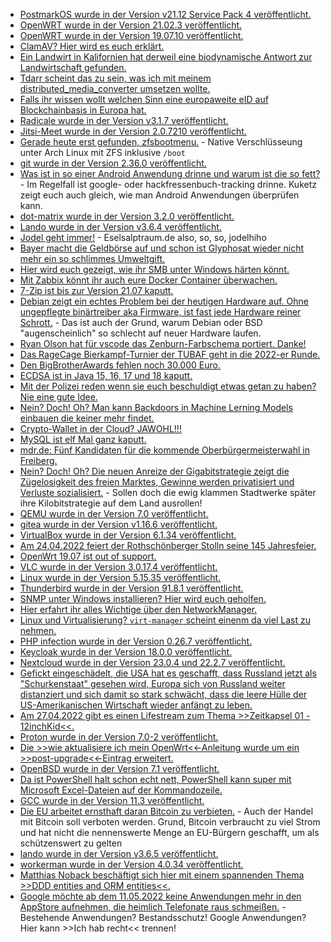* [PostmarkOS wurde in der Version v21.12 Service Pack 4 veröffentlicht.](https://postmarketos.org/blog/2022/04/18/v21.12.4-release/)
* [OpenWRT wurde in der Version 21.02.3 veröffentlicht.](https://openwrt.org/releases/21.02.3?rev=1650218589&do=diff)
* [OpenWRT wurde in der Version 19.07.10 veröffentlicht.](https://openwrt.org/releases/19.07.10?rev=1650218555&do=diff)
* [ClamAV? Hier wird es euch erklärt.](https://www.putorius.net/install-configure-and-scan-for-viruses-on-linux-with-clamav.html)
* [Ein Landwirt in Kalifornien hat derweil eine biodynamische Antwort zur Landwirtschaft gefunden.](https://netzfrauen.org/2022/04/17/climatechange-19/)
* [Tdarr scheint das zu sein, was ich mit meinem distributed_media_converter umsetzen wollte.](https://tdarr.io/)
* [Falls ihr wissen wollt welchen Sinn eine europaweite eID auf Blockchainbasis in Europa hat.](https://blog.fefe.de/?ts=9ca31a23)
* [Radicale wurde in der Version v3.1.7 veröffentlicht.](https://github.com/Kozea/Radicale/releases/tag/v3.1.7)
* [Jitsi-Meet wurde in der Version 2.0.7210 veröffentlicht.](https://github.com/jitsi/jitsi-meet/releases/tag/stable/jitsi-meet_7210)
* [Gerade heute erst gefunden, zfsbootmenu.](https://zfsbootmenu.org/) - Native Verschlüsseung unter Arch Linux mit ZFS inklusive `/boot`
* [git wurde in der Version 2.36.0 veröffentlicht.](https://lwn.net/Articles/891733/)
* [Was ist in so einer Android Anwendung drinne und warum ist die so fett?](https://www.kuketz-blog.de/android-apps-auf-dem-seziertisch-was-ist-drin/) - Im Regelfall ist google- oder hackfressenbuch-tracking drinne. Kuketz zeigt euch auch gleich, wie man Android Anwendungen überprüfen kann.
* [dot-matrix wurde in der Version 3.2.0 veröffentlicht.](https://github.com/lainsce/dot-matrix/releases/tag/3.2.0)
* [Lando wurde in der Version v3.6.4 veröffentlicht.](https://github.com/lando/lando/releases/tag/v3.6.4)
* [Jodel geht immer!](https://tuxproject.de/blog/2022/04/berlin-2022/) - Eselsalptraum.de also, so, so, jodelhiho
* [Bayer macht die Geldbörse auf und schon ist Glyphosat wieder nicht mehr ein so schlimmes Umweltgift.](https://netzfrauen.org/2022/04/19/dairy-6/)
* [Hier wird euch gezeigt, wie ihr SMB unter Windows härten könnt.](https://4sysops.com/archives/the-smb-protocol-all-you-need-to-know/)
* [Mit Zabbix könnt ihr auch eure Docker Container überwachen.](https://blog.zabbix.com/docker-container-monitoring-with-zabbix/20175/)
* [7-Zip ist bis zur Version 21.07 kaputt.](https://www.borncity.com/blog/2022/04/19/7-zip-schwachstelle-cve-2022-29072-ermglicht-systemprivilegien/)
* [Debian zeigt ein echtes Problem bei der heutigen Hardware auf. Ohne ungepflegte binärtreiber aka Firmware, ist fast jede Hardware reiner Schrott.](https://www.phoronix.com/scan.php?page=news_item&px=Debian-Considering-Firmware) - Das ist auch der Grund, warum Debian oder BSD "augenscheinlich" so schlecht auf neuer Hardware laufen.
* [Ryan Olson hat für vscode das Zenburn-Farbschema portiert. Danke!](https://github.com/ryanolsonx/vscode-zenburn-theme)
* [Das RageCage Bierkampf-Turnier der TUBAF geht in die 2022-er Runde.](https://linktr.ee/bk_ragecage)
* [Den BigBrotherAwards fehlen noch 30.000 Euro.](https://aktion.digitalcourage.de/spenden-bba)
* [ECDSA ist in Java 15, 16, 17 und 18 kaputt.](https://neilmadden.blog/2022/04/19/psychic-signatures-in-java/)
* [Mit der Polizei reden wenn sie euch beschuldigt etwas getan zu haben? Nie eine gute Idee.](https://blog.fefe.de/?ts=9ca07dfa)
* [Nein? Doch! Oh? Man kann Backdoors in Machine Lerning Models einbauen die keiner mehr findet.](https://blog.fefe.de/?ts=9ca10a7a)
* [Crypto-Wallet in der Cloud? JAWOHL!!!](https://blog.fefe.de/?ts=9ca122cd)
* [MySQL ist elf Mal ganz kaputt.](https://blog.fefe.de/?ts=9ca11b59)
* [mdr.de: Fünf Kandidaten für die kommende Oberbürgermeisterwahl in Freiberg.](https://www.mdr.de/nachrichten/sachsen/chemnitz/freiberg/wahl-oberbuergermeister-freiberg-kandidaten-100.html)
* [Nein? Doch! Oh? Die neuen Anreize der Gigabitstrategie zeigt die Zügelosigkeit des freien Marktes, Gewinne werden privatisiert und Verluste sozialisiert.](https://netzpolitik.org/2022/foerderung-des-breitbandausbau-kommunen-fuerchten-rosinenpicken-der-netzbetreiber/) - Sollen doch die ewig klammen Stadtwerke später ihre Kilobitstrategie auf dem Land ausrollen!
* [QEMU wurde in der Version 7.0 veröffentlicht.](https://www.phoronix.com/scan.php?page=news_item&px=QEMU-7.0-Released)
* [gitea wurde in der Version v1.16.6 veröffentlicht.](https://github.com/go-gitea/gitea/releases/tag/v1.16.6)
* [VirtualBox wurde in der Version 6.1.34 veröffentlicht.](https://www.borncity.com/blog/2022/04/21/virtualbox-6-1-34-freigegeben/)
* [Am 24.04.2022 feiert der Rothschönberger Stolln seine 145 Jahresfeier.](https://www.klosterbezirk-altzella.com/2022/04/13/145-jahre-rothschoenberger-stolln/)
* [OpenWrt 19.07 ist out of support.](https://openwrt.org/releases/19.07/start)
* [VLC wurde in der Version 3.0.17.4 veröffentlicht.](https://www.borncity.com/blog/2022/04/20/vlc-3-0-17-4-freigegeben/)
* [Linux wurde in der Version 5.15.35 veröffentlicht.](https://www.phoronix.com/scan.php?page=article&item=linux-51535-adl&num=1)
* [Thunderbird wurde in der Version 91.8.1 veröffentlicht.](https://www.borncity.com/blog/2022/04/20/thunderbird-version-91-8-1/)
* [SNMP unter Windows installieren? Hier wird euch geholfen.](http://woshub.com/install-configure-snmp-service-windows/)
* [Hier erfahrt ihr alles Wichtige über den NetworkManager.](https://opensource.com/article/22/4/networkmanager-linux)
* [Linux und Virtualisierung? `virt-manager` scheint einenm da viel Last zu nehmen.](https://utcc.utoronto.ca/~cks/space/blog/linux/VirtManagerMySetupSoFar)
* [PHP infection wurde in der Version 0.26.7 veröffentlicht.](https://github.com/infection/infection/releases/tag/0.26.7)
* [Keycloak wurde in der Version 18.0.0 veröffentlicht.](https://github.com/keycloak/keycloak/releases/tag/18.0.0)
* [Nextcloud wurde in der Version 23.0.4 und 22.2.7 veröffentlicht.](https://nextcloud.com/blog/nextcloud-23-0-4-and-22-2-7-are-out-plus-test-releases/)
* [Gefickt eingeschädelt, die USA hat es geschafft, dass Russland jetzt als "Schurkenstaat" gesehen wird, Europa sich von Russland weiter distanziert und sich damit so stark schwächt, dass die leere Hülle der US-Amerikanischen Wirtschaft wieder anfängt zu leben.](https://weltnetz.tv/story/2637-der-dollar-schluckt-den-euro)
* [Am 27.04.2022 gibt es einen Lifestream zum Thema >>Zeitkapsel 01 - 12inchKid<<.](https://www.rave-strikes-back.de/?p=10869)
* [Proton wurde in der Version 7.0-2 veröffentlicht.](https://www.phoronix.com/scan.php?page=news_item&px=Proton-7.0-2-Released)
* [Die >>wie aktualisiere ich mein OpenWrt<<-Anleitung wurde um ein >>post-upgrade<<-Eintrag erweitert.](https://openwrt.org/docs/guide-quick-start/sysupgrade.luci)
* [OpenBSD wurde in der Version 7.1 veröffentlicht.](https://www.phoronix.com/scan.php?page=news_item&px=OpenBSD-7.1-Released)
* [Da ist PowerShell halt schon echt nett, PowerShell kann super mit Microsoft Excel-Dateien auf der Kommandozeile.](https://4sysops.com/archives/export-and-import-to-and-from-excel-with-the-powershell-module-importexcel/)
* [GCC wurde in der Version 11.3 veröffentlicht.](https://www.phoronix.com/scan.php?page=news_item&px=GCC-11.3-Released)
* [Die EU arbeitet ernsthaft daran Bitcoin zu verbieten.](https://netzpolitik.org/2022/interne-dokumente-eu-tueftelt-an-bitcoin-verbot/) - Auch der Handel mit Bitcoin soll verboten werden. Grund, Bitcoin verbraucht zu viel Strom und hat nicht die nennenswerte Menge an EU-Bürgern geschafft, um als schützenswert zu gelten
* [lando wurde in der Version v3.6.5 veröffentlicht.](https://github.com/lando/lando/releases/tag/v3.6.5)
* [workerman wurde in der Version 4.0.34 veröffentlicht.](https://github.com/walkor/workerman/releases/tag/4.0.34)
* [Matthias Noback beschäftigt sich hier mit einem spannenden Thema >>DDD entities and ORM entities<<.](https://matthiasnoback.nl/2022/04/ddd-entities-and-orm-entities/)
* [Google möchte ab dem 11.05.2022 keine Anwendungen mehr in den AppStore aufnehmen, die heimlich Telefonate raus schmeißen.](https://blog.fefe.de/?ts=9c9f8e49) - Bestehende Anwendungen? Bestandsschutz! Google Anwendungen? Hier kann >>Ich hab recht<< trennen!
